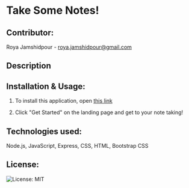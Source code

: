 # Take Some Notes!

## Contributor:
Roya Jamshidpour - roya.jamshidpour@gmail.com

## Description


## Installation & Usage:
1. To install this application, open <a href="https://take-some-notes-roya.herokuapp.com/">this link</a>

2. Click "Get Started" on the landing page and get to your note taking!

## Technologies used:
Node.js, JavaScript, Express, CSS, HTML, Bootstrap CSS

## License:
![License: MIT](https://img.shields.io/badge/License-MIT-yellow.svg)